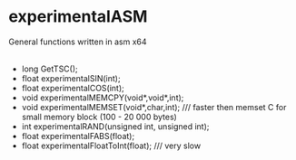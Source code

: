 # experimentalASM
General functions written in asm x64
<br><br>
<ul>
  <li> long GetTSC();
  <li> float experimentalSIN(int);
  <li> float experimentalCOS(int);
  <li> void experimentalMEMCPY(void*,void*,int);
  <li> void experimentalMEMSET(void*,char,int); /// faster then memset C for small memory block (100 - 20 000 bytes)
  <li> int experimentalRAND(unsigned int, unsigned int);
  <li> float experimentalFABS(float);
  <li> float experimentalFloatToInt(float); /// very slow
</ul>
